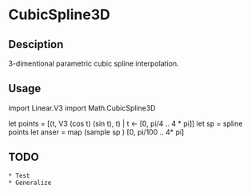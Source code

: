 # CubicSpline3D #

## Desciption

3-dimentional parametric cubic spline interpolation.

## Usage 

import Linear.V3
import Math.CubicSpline3D

let points = [(t, V3 (cos t) (sin t), t) | t <- [0, pi/4 .. 4 * pi]]
let sp = spline points
let anser = map (sample sp ) [0, pi/100 .. 4* pi]

	
## TODO ##

	* Test
	* Generalize


